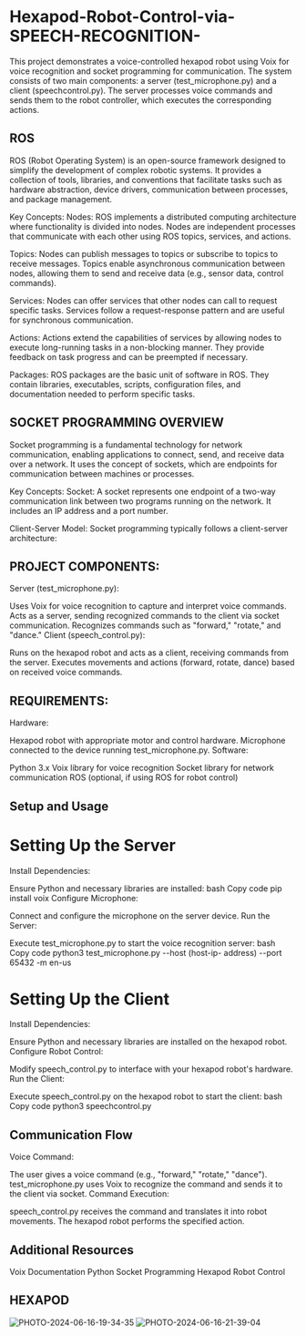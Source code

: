 # Hexapod-Robot-Control-via-SPEECH-RECOGNITION-
This project demonstrates a voice-controlled hexapod robot using Voix for voice recognition and socket programming for communication. The system consists of two main components: a server (test_microphone.py) and a client (speechcontrol.py). The server processes voice commands and sends them to the robot controller, which executes the corresponding actions.

## ROS
ROS (Robot Operating System) is an open-source framework designed to simplify the development of complex robotic systems. It provides a collection of tools, libraries, and conventions that facilitate tasks such as hardware abstraction, device drivers, communication between processes, and package management.

Key Concepts: Nodes: ROS implements a distributed computing architecture where functionality is divided into nodes. Nodes are independent processes that communicate with each other using ROS topics, services, and actions.

Topics: Nodes can publish messages to topics or subscribe to topics to receive messages. Topics enable asynchronous communication between nodes, allowing them to send and receive data (e.g., sensor data, control commands).

Services: Nodes can offer services that other nodes can call to request specific tasks. Services follow a request-response pattern and are useful for synchronous communication.

Actions: Actions extend the capabilities of services by allowing nodes to execute long-running tasks in a non-blocking manner. They provide feedback on task progress and can be preempted if necessary.

Packages: ROS packages are the basic unit of software in ROS. They contain libraries, executables, scripts, configuration files, and documentation needed to perform specific tasks.

## SOCKET PROGRAMMING OVERVIEW
Socket programming is a fundamental technology for network communication, enabling applications to connect, send, and receive data over a network. It uses the concept of sockets, which are endpoints for communication between machines or processes.

Key Concepts: Socket: A socket represents one endpoint of a two-way communication link between two programs running on the network. It includes an IP address and a port number.

Client-Server Model: Socket programming typically follows a client-server architecture:

## PROJECT COMPONENTS:
Server (test_microphone.py):

Uses Voix for voice recognition to capture and interpret voice commands.
Acts as a server, sending recognized commands to the client via socket communication.
Recognizes commands such as "forward," "rotate," and "dance."
Client (speech_control.py):

Runs on the hexapod robot and acts as a client, receiving commands from the server.
Executes movements and actions (forward, rotate, dance) based on received voice commands.
## REQUIREMENTS:
Hardware:

Hexapod robot with appropriate motor and control hardware.
Microphone connected to the device running test_microphone.py.
Software:

Python 3.x
Voix library for voice recognition
Socket library for network communication
ROS (optional, if using ROS for robot control)
## Setup and Usage
# Setting Up the Server
Install Dependencies:

Ensure Python and necessary libraries are installed:
bash
Copy code
pip install voix
Configure Microphone:

Connect and configure the microphone on the server device.
Run the Server:

Execute test_microphone.py to start the voice recognition server:
bash
Copy code
python3 test_microphone.py --host (host-ip- address) --port 65432 -m en-us


# Setting Up the Client
Install Dependencies:

Ensure Python and necessary libraries are installed on the hexapod robot.
Configure Robot Control:

Modify speech_control.py to interface with your hexapod robot's hardware.
Run the Client:

Execute speech_control.py on the hexapod robot to start the client:
bash
Copy code
python3 speechcontrol.py
## Communication Flow
Voice Command:

The user gives a voice command (e.g., "forward," "rotate," "dance").
test_microphone.py uses Voix to recognize the command and sends it to the client via socket.
Command Execution:

speech_control.py receives the command and translates it into robot movements.
The hexapod robot performs the specified action.

## Additional Resources
Voix Documentation
Python Socket Programming
Hexapod Robot Control

## HEXAPOD
![PHOTO-2024-06-16-19-34-35](https://github.com/SATHYAGITH368/Hexapod-Robot-Control-via-SPEECH-RECOGNITION-/assets/142714885/65e68d69-703e-4735-94e3-37eb2a4a65f1)
![PHOTO-2024-06-16-21-39-04](https://github.com/SATHYAGITH368/Hexapod-Robot-Control-via-SPEECH-RECOGNITION-/assets/142714885/100508a0-e49d-44f7-8fea-173f74052644)
